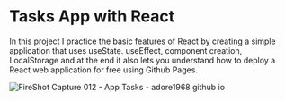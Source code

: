 # Tasks App with React
In this project I practice the basic features of React by creating a simple application that uses useState. useEffect, component creation, LocalStorage and at the end it also lets you understand how to deploy a React web application for free using Github Pages.

![FireShot Capture 012 - App Tasks - adore1968 github io](https://github.com/adore1968/tasks-app-with-react/assets/101434158/a2f3eab9-1ad7-4880-8032-25e717162364)
